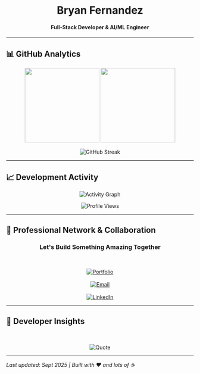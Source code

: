 <div align="center">

# Bryan Fernandez
#### Full-Stack Developer & AI/ML Engineer



</div>

---

## 📊 GitHub Analytics

<div align="center">

<img height="200em" src="https://github-readme-stats.vercel.app/api?username=bryanfernandez-eng&show_icons=true&theme=react&include_all_commits=true&count_private=true&hide_border=true&bg_color=0D1117&title_color=58A6FF&text_color=C9D1D9&icon_color=58A6FF&custom_title=GitHub%20Performance"/>
<img height="200em" src="https://github-readme-stats.vercel.app/api/top-langs/?username=bryanfernandez-eng&layout=compact&langs_count=10&theme=react&hide_border=true&bg_color=0D1117&title_color=58A6FF&text_color=C9D1D9&custom_title=Technology%20Distribution"/>

</div>

<div align="center">

![GitHub Streak](https://github-readme-streak-stats.herokuapp.com/?user=bryanfernandez-eng&theme=react&hide_border=true&background=0D1117&stroke=58A6FF&ring=58A6FF&fire=FF6B6B&currStreakLabel=C9D1D9)

</div>

---

## 📈 Development Activity

<div align="center">

![Activity Graph](https://github-readme-activity-graph.vercel.app/graph?username=bryanfernandez-eng&theme=react-dark&hide_border=true&area=true&bg_color=0D1117&color=58A6FF&line=58A6FF&point=C9D1D9&custom_title=Annual%20Contribution%20Overview)

![Profile Views](https://komarev.com/ghpvc/?username=bryanfernandez-eng&color=58A6FF&style=for-the-badge&label=Profile+Views)

</div>

---

## 🤝 Professional Network & Collaboration

<div align="center">

### Let's Build Something Amazing Together


<br>

[![Portfolio](https://img.shields.io/badge/🌐_Professional_Portfolio-Visit_Website-FF5722?style=for-the-badge&logoColor=white)](https://bryan-fernandez.netlify.app/)
<br><br>
[![Email](https://img.shields.io/badge/📧_Business_Contact-Send_Email-D14836?style=for-the-badge&logoColor=white)](mailto:b305ryan123@gmail.com)
<br><br>
[![LinkedIn](https://img.shields.io/badge/💼_Professional_Network-Connect_on_LinkedIn-0077B5?style=for-the-badge&logoColor=white)](https://www.linkedin.com/in/bryanafernandez)

</div>

---

## 💭 Developer Insights

<div align="center">
<br>
  
![Quote](https://quotes-github-readme.vercel.app/api?type=horizontal&theme=react)

</div>

---

*Last updated: Sept 2025 | Built with ❤️ and lots of ☕*

</div>
